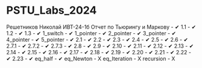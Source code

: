 # PSTU_Labs_2024
Решетников Николай ИВТ-24-1б
Отчет по Тьюрингу и Маркову - ✔
1.1 - ✔
1.2 - ✔
1.3 - ✔
1_switch - ✔
1_pointer - ✔ 
2_pointer - ✔
3_pointer - ✔
4_pointer - ✔
5_pointer - ✔
2.1 - ✔
2.2 - ✔
2.3 - ✔
2.4 - ✔
2.5 - ✔
2.6 - ✔
2.7.1 - ✔
2.7.2 - ✔
2.7.3 - ✔
2.8 - ✔
2.9 - ✔
2.10 - ✔
2.11 - ✔
2.12 - ✔
2.13 - ✔
2.14 - ✔
2.15 - ✔
2.16 - ✔
2.17 - ✔
2.18 - ✔
2.19 - ✔
2.20 - ✔
2.21 - ✔
2.22 - ✔
2.23 - ✔
eq_half - ✔
eq_Newton - X
eq_Iteration - X
recursion - X
